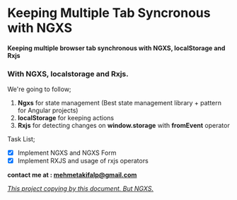 # Keeping Multiple Tab Syncronous with NGXS

#### Keeping multiple browser tab synchronous with NGXS, localStorage and Rxjs

### With **NGXS**, **localstorage** and **Rxjs**.

We're going to follow;

1. **Ngxs** for state management (Best state management library + pattern for Angular projects)
2. **localStorage** for keeping actions
3. **Rxjs** for detecting changes on **window.storage** with **fromEvent** operator


Task List;
- [x] Implement NGXS and NGXS Form
- [x] Implement RXJS and usage of rxjs operators

**contact me at : mehmetakifalp@gmail.com**

*[This project copying by this document. But NGXS.](https://blog.angularindepth.com/keeping-browser-tabs-in-sync-using-localstorage-ngrx-and-rxjs-87de3bca4e2c)*
